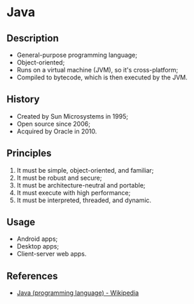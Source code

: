 # Java

## Description

- General-purpose programming language;
- Object-oriented;
- Runs on a virtual machine (JVM), so it's cross-platform;
- Compiled to bytecode, which is then executed by the JVM.

## History

- Created by Sun Microsystems in 1995;
- Open source since 2006;
- Acquired by Oracle in 2010.

## Principles

1. It must be simple, object-oriented, and familiar;
2. It must be robust and secure;
3. It must be architecture-neutral and portable;
4. It must execute with high performance;
5. It must be interpreted, threaded, and dynamic.

## Usage

- Android apps;
- Desktop apps;
- Client-server web apps.

## References

- [Java (programming language) - Wikipedia](https://en.wikipedia.org/wiki/Java_(programming_language))
